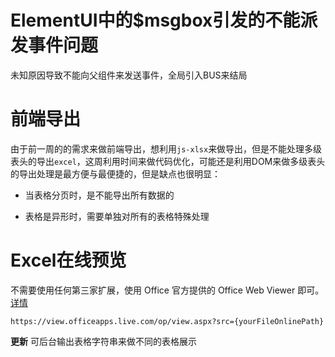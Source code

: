 # ElementUI中的$msgbox引发的不能派发事件问题

未知原因导致不能向父组件来发送事件，全局引入BUS来结局

# 前端导出

由于前一周的的需求来做前端导出，想利用`js-xlsx`来做导出，但是不能处理多级表头的导出`excel`，这周利用时间来做代码优化，可能还是利用DOM来做多级表头的导出处理是最方便与最便捷的，但是缺点也很明显：

* 当表格分页时，是不能导出所有数据的

* 表格是异形时，需要单独对所有的表格特殊处理

# Excel在线预览

不需要使用任何第三家扩展，使用 Office 官方提供的 Office Web Viewer 即可。[详情](https://segmentfault.com/a/1190000012164793)

```
https://view.officeapps.live.com/op/view.aspx?src={yourFileOnlinePath}
```

**更新**
可后台输出表格字符串来做不同的表格展示